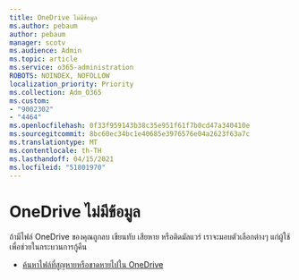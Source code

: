 ```yaml
---
title: OneDrive ไม่มีข้อมูล
ms.author: pebaum
author: pebaum
manager: scotv
ms.audience: Admin
ms.topic: article
ms.service: o365-administration
ROBOTS: NOINDEX, NOFOLLOW
localization_priority: Priority
ms.collection: Adm_O365
ms.custom:
- "9002302"
- "4464"
ms.openlocfilehash: 0f33f959143b38c35e951f61f7b0cd47a340410e
ms.sourcegitcommit: 8bc60ec34bc1e40685e3976576e04a2623f63a7c
ms.translationtype: MT
ms.contentlocale: th-TH
ms.lasthandoff: 04/15/2021
ms.locfileid: "51801970"
---
```

# <a name="onedrive-is-missing-data"></a>OneDrive ไม่มีข้อมูล

ถ้ามีไฟล์ OneDrive ของคุณถูกลบ เขียนทับ เสียหาย หรือติดมัลแวร์ เราจะมอบตัวเลือกต่างๆ แก่ผู้ใช้เพื่อช่วยในกระบวนการกู้คืน

- [ค้นหาไฟล์ที่สูญหายหรือขาดหายไปใน OneDrive](https://go.microsoft.com/fwlink/?linkid=2125166)
